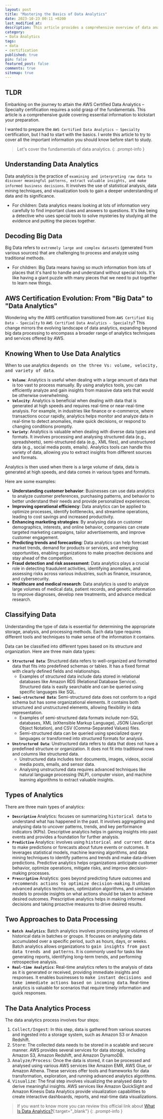 ```yaml
---
layout: post
title: "Mastering the Basics of Data Analytics"
date: 2023-10-23 00:11 +0200
last_modified_at:
description: This article provides a comprehensive overview of data analytics, including its fundamentals, different types, and applications
category:
- Data Analytics
tags:
- data
- certification
published: true
pin: false
featured_post: false
comments: true
sitemap: true
---
```


## TLDR

Embarking on the journey to attain the AWS Certified Data Analytics – Specialty certification requires a solid grasp of the fundamentals. This article is a comprehensive guide covering essential information to kickstart your preparation.

I wanted to prepare the `AWS Certified Data Analytics – Specialty` certification, but I had to start with the basics. I wrote this article to try to cover all the important information you should know before start to study.

> Let's cover the fundamentals of data analytics.
{: .prompt-info }

## Understanding Data Analytics

Data analytics is the practice of `examining and interpreting raw data to discover meaningful patterns, extract valuable insights, and make informed business decisions`. It involves the use of statistical analysis, data mining techniques, and visualization tools to gain a deeper understanding of data and its significance.

- For children: Data analytics means looking at lots of information very carefully to find important clues and answers to questions. It's like being a detective who uses special tools to solve mysteries by studying all the evidence and putting the pieces together.

## Decoding Big Data

Big Data refers to `extremely large and complex datasets` (generated from various sources) that are challenging to process and analyze using traditional methods.

- For children: Big Data means having so much information from lots of places that it's hard to handle and understand without special tools. It's like having a giant puzzle with many pieces that we need to put together to learn new things.

## AWS Certification Evolution: From "Big Data" to "Data Analytics"

Wondering why the AWS certification transitioned from `AWS Certified Big Data - Specialty` to `AWS Certified Data Analytics - Specialty`? This change mirrors the evolving landscape of data analytics, expanding beyond big data processing to encompass a broader range of analytics techniques and services offered by AWS.

## Knowing When to Use Data Analytics

When to use analytics <kbd>depends on the three Vs: volume, velocity, and variety of data</kbd>.

- **`Volume`**: Analytics is useful when dealing with a large amount of data that is too vast to process manually. By using analytics tools, you can efficiently analyze and gain insights from massive data sets that would be otherwise overwhelming.
- **`Velocity`**: Analytics is beneficial when dealing with data that is generated at high speeds and requires real-time or near-real-time analysis. For example, in industries like finance or e-commerce, where transactions occur rapidly, analytics helps monitor and analyze data in real-time to detect anomalies, make quick decisions, or respond to changing conditions promptly.
- **`Variety`**: Analytics is valuable when dealing with diverse data types and formats. It involves processing and analysing structured data (e.g., spreadsheets), semi-structured data (e.g., XML files), and unstructured data (e.g., social media posts, emails). Analytics tools can handle this variety of data, allowing you to extract insights from different sources and formats.

Analytics is then used when there is a large volume of data, data is generated at high speeds, and data comes in various types and formats. 

Here are some examples:

- **Understanding customer behavior**: Businesses can use data analytics to analyze customer preferences, purchasing patterns, and behavior to better understand their needs and provide personalized experiences.
- **Improving operational efficiency**: Data analytics can be applied to optimize processes, identify bottlenecks, and streamline operations, leading to cost savings and increased productivity.
- **Enhancing marketing strategies**: By analysing data on customer demographics, interests, and online behavior, companies can create targeted marketing campaigns, tailor advertisements, and improve customer engagement.
- **Predicting trends and forecasting**: Data analytics can help forecast market trends, demand for products or services, and emerging opportunities, enabling organizations to make proactive decisions and stay ahead of the competition.
- **Fraud detection and risk assessment**: Data analytics plays a crucial role in detecting fraudulent activities, identifying anomalies, and assessing risks across various industries, such as finance, insurance, and cybersecurity.
- **Healthcare and medical research**: Data analytics is used to analyze large volumes of medical data, patient records, and genetic information to improve diagnoses, develop new treatments, and advance medical research.

## Classifying Data

Understanding the type of data is essential for determining the appropriate storage, analysis, and processing methods. Each data type requires different tools and techniques to make sense of the information it contains.

Data can be classified into different types based on its structure and organization. Here are three main data types:

- **`Structured Data`**: Structured data refers to well-organized and formatted data that fits into predefined schemas or tables. It has a fixed format with clearly defined fields and relationships. 
  - Examples of structured data include data stored in relational databases like Amazon RDS (Relational Database Service). Structured data is easily searchable and can be queried using specific languages like SQL.
- **`Semi-structured Data`**: Semi-structured data does not conform to a rigid schema but has some organizational elements. It contains both structured and unstructured elements, allowing flexibility in data representation. 
  - Examples of semi-structured data formats include non-SQL databases, XML (eXtensible Markup Language), JSON (JavaScript Object Notation), and CSV (Comma-Separated Values) files. 
  - Semi-structured data can be queried using specialized query languages or transformed into structured formats for analysis.
- **`Unstructured Data`**: Unstructured data refers to data that does not have a predefined structure or organization. It does not fit into traditional rows and columns like structured data. 
  - Unstructured data includes text documents, images, videos, social media posts, emails, and sensor data. 
  - Analysing unstructured data requires advanced techniques like natural language processing (NLP), computer vision, and machine learning algorithms to extract valuable insights.

## Types of Analytics

There are three main types of analytics:

- **`Descriptive`** Analytics: focuses on summarizing <kbd>historical data</kbd> to understand what has happened in the past. It involves aggregating and analysing data to uncover patterns, trends, and key performance indicators (KPIs). Descriptive analytics helps in gaining insights into past events and provides a foundation for further analysis.
- **`Predictive`** Analytics: involves using <kbd>historical and current data</kbd> to make predictions or forecasts about future events or outcomes. It leverages statistical models, machine learning algorithms, and data mining techniques to identify patterns and trends and make data-driven predictions. Predictive analytics helps organizations anticipate customer behavior, optimize operations, mitigate risks, and improve decision-making processes.
- **`Prescriptive`** Analytics: goes beyond predicting future outcomes and <kbd>recommends actions to optimize decision-making</kbd>. It utilizes advanced analytics techniques, optimization algorithms, and simulation models to provide insights on what actions should be taken to achieve desired outcomes. Prescriptive analytics helps in making informed decisions and taking proactive measures to drive desired results.

## Two Approaches to Data Processing

- **`Batch Analytics`**: Batch analytics involves processing large volumes of historical data in batches or groups. It focuses on analysing data accumulated over a specific period, such as hours, days, or weeks. Batch analytics allows organizations to <kbd>gain insights from past data trends and patterns</kbd>. It is commonly used for tasks like generating reports, identifying long-term trends, and performing retrospective analysis.
- **`Real-time Analytics`**: Real-time analytics refers to the analysis of data as it is generated or received, providing immediate insights and responses. It enables businesses to <kbd>make instant decisions and take immediate actions based on incoming data</kbd>. Real-time analytics is valuable for scenarios that require timely information and quick responses.

## The Data Analytics Process

The data analytics process involves four steps:

1. <kbd>Collect/Ingest</kbd>: In this step, data is gathered from various sources and ingested into a storage system, such as Amazon S3 or Amazon Redshift.
2. <kbd>Store</kbd>: The collected data needs to be stored in a scalable and secure manner. AWS provides several services for data storage, including Amazon S3, Amazon Redshift, and Amazon DynamoDB.
3. <kbd>Analyze/Process</kbd>: Once the data is stored, it can be processed and analysed using various AWS services like Amazon EMR, AWS Glue, or Amazon Athena. These services offer tools and frameworks for data transformation, exploration, and running advanced analytics algorithms.
4. <kbd>Visualize</kbd>: The final step involves visualizing the analysed data to derive meaningful insights. AWS services like Amazon QuickSight and Amazon Kinesis Data Analytics provide visualization capabilities to create interactive dashboards, reports, and real-time data visualizations.

> If you want to know more you can review this official link about [What Is Data Analytics?](https://aws.amazon.com/what-is/data-analytics/){:target="_blank"}
{: .prompt-info }
